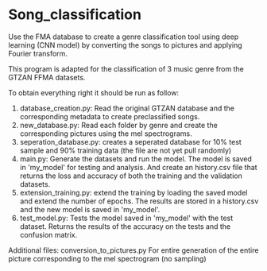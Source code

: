 # Song_classification

Use the FMA database to create a genre classification tool using deep learning (CNN model) by converting the songs to pictures and applying Fourier transform.

This program is adapted for the classification of 3 music genre from the GTZAN FFMA datasets. 


To obtain everything right it should be run as follow:
1) database_creation.py: Read the original GTZAN database and the corresponding metadata to create preclassified songs.
2) new_database.py: Read each folder by genre and create the corresponding pictures using the mel spectrograms.
3) seperation_database.py: creates a seperated database for 10% test sample and 90% training data (the file are not yet pull randomly)
4) main.py: Generate the datasets and run the model. The model is saved in 'my_model' for testing and analysis. And create an history.csv file that returns the loss and accuracy of both the training and the validation datasets.
5) extension_training.py: extend the training by loading the saved model and extend the number of epochs. The results are stored in a history.csv and the new model is saved in 'my_model'.
6) test_model.py: Tests the model saved in 'my_model' with the test dataset. Returns the results of the accuracy on the tests and the confusion matrix. 



Additional files: conversion_to_pictures.py For entire generation of the entire picture corresponding to the mel spectrogram (no sampling)
